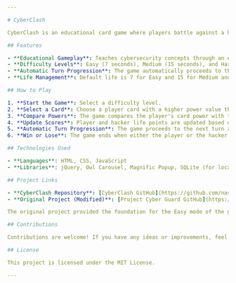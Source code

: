 ```yaml
---

# CyberClash

CyberClash is an educational card game where players battle against a hacker. The game challenges players to select cards with higher power values than the hacker's cards to win. The game includes different difficulty levels with varying time constraints.

## Features

- **Educational Gameplay**: Teaches cybersecurity concepts through an engaging card game.
- **Difficulty Levels**: Easy (7 seconds), Medium (15 seconds), and Hard (5 seconds) to cater to different skill levels.
- **Automatic Turn Progression**: The game automatically proceeds to the next turn after each round.
- **Life Management**: Default life is 7 for Easy and 15 for Medium and Hard.

## How to Play

1. **Start the Game**: Select a difficulty level.
2. **Select a Card**: Choose a player card with a higher power value than the hacker's card.
3. **Compare Powers**: The game compares the player's card power with the hacker's card power.
4. **Update Scores**: Player and hacker life points are updated based on the card power difference.
5. **Automatic Turn Progression**: The game proceeds to the next turn automatically.
6. **Win or Lose**: The game ends when either the player or the hacker's life points reach zero.

## Technologies Used

- **Languages**: HTML, CSS, JavaScript
- **Libraries**: jQuery, Owl Carousel, Magnific Popup, SQLite (for local score management)

## Project Links

- **CyberClash Repository**: [CyberClash GitHub](https://github.com/nassirnasr/CyberClash)
- **Original Project (Modified)**: [Project Cyber Guard GitHub](https://github.com/GDGouravDey/Project-Cyber-Guard)

The original project provided the foundation for the Easy mode of the game. The CyberClash project builds upon this by adding additional difficulty levels, automatic turn progression, and time challenges.

## Contributions

Contributions are welcome! If you have any ideas or improvements, feel free to fork the repository and submit a pull request.

## License

This project is licensed under the MIT License.

---
```

